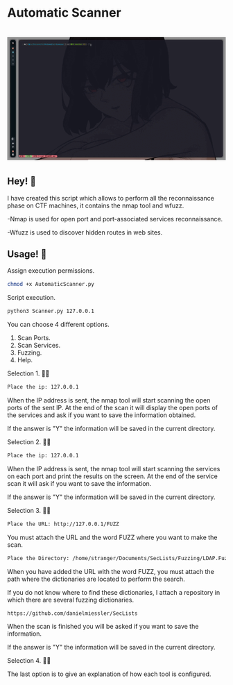 # Automatic Scanner
<h1 align="center">
  <img src="https://github.com/whosstranger/AutomaticScanner/blob/master/Images/Automatic.gif" alt="WhosStranger" />
</h1>
   
## Hey! 👋

I have created this script which allows to perform all the reconnaissance phase on CTF machines, it contains the nmap tool and wfuzz.

-Nmap is used for open port and port-associated services reconnaissance.

-Wfuzz is used to discover hidden routes in web sites.

## Usage! 🔎

Assign execution permissions.

```sh
chmod +x AutomaticScanner.py
```

Script execution.

```sh
python3 Scanner.py 127.0.0.1
```
You can choose 4 different options.
  1. Scan Ports.
  2. Scan Services.
  3. Fuzzing.
  4. Help.

Selection 1. 🕵️‍♂️
```sh
Place the ip: 127.0.0.1
```
When the IP address is sent, the nmap tool will start scanning the open ports of the sent IP. At the end of the scan it will display the open ports of the services and ask if you want to save the information obtained.

If the answer is "Y" the information will be saved in the current directory.

Selection 2. 🕵️‍♂️
```sh 
Place the ip: 127.0.0.1
```

When the IP address is sent, the nmap tool will start scanning the services on each port and print the results on the screen. At the end of the service scan it will ask if you want to save the information.

If the answer is "Y" the information will be saved in the current directory.

Selection 3. 🕵️‍♂️ 
```sh 
Place the URL: http://127.0.0.1/FUZZ 
``` 
You must attach the URL and the word FUZZ where you want to make the scan.

```sh 
Place the Directory: /home/stranger/Documents/SecLists/Fuzzing/LDAP.Fuzzing.txt
```
When you have added the URL with the word FUZZ, you must attach the path where the dictionaries are located to perform the search.

If you do not know where to find these dictionaries, I attach a repository in which there are several fuzzing dictionaries.

```
https://github.com/danielmiessler/SecLists
```

When the scan is finished you will be asked if you want to save the information.

If the answer is "Y" the information will be saved in the current directory.

Selection 4. 🕵️‍♂️

The last option is to give an explanation of how each tool is configured.
